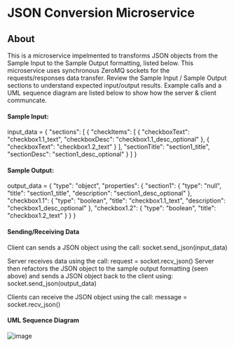 # JSON Conversion Microservice

## About
This is a microservice impelmented to transforms JSON objects from the Sample Input to the Sample Output formatting, listed below.
This microservice uses synchronous ZeroMQ sockets for the requests/responses data transfer. Review the Sample Input / Sample Output sections to understand expected input/output results. Example calls and a UML sequence diagram are listed below to show how the server & client communcate.

#### Sample Input:
input_data = 
{
  "sections": [
    {
      "checkItems": [
        {
          "checkboxText": "checkbox1.1_text",
          "checkboxDesc": "checkbox1.1_desc_optional"
        },
        {
          "checkboxText": "checkbox1.2_text"
        }
      ],
      "sectionTitle": "section1_title",
      "sectionDesc": "section1_desc_optional"
    }
  ]
}

#### Sample Output:
output_data =
{
  "type": "object",
  "properties": {
    "section1": {
      "type": "null",
      "title": "section1_title",
      "description": "section1_desc_optional"
    },
    "checkbox1.1": {
      "type": "boolean",
      "title": "checkbox1.1_text",
      "description": "checkbox1_desc_optional"
    },
    "checkbox1.2": {
      "type": "boolean",
      "title": "checkbox1.2_text"
    }
  }
}

#### Sending/Receiving Data
Client can sends a JSON object using the call:
    socket.send_json(input_data)
    
Server receives data using the call:
    request = socket.recv_json()
Server then refactors the JSON object to the sample output formatting (seen above) and sends a JSON object back to the client using:
    socket.send_json(output_data)
    
Clients can receive the JSON object using the call:
    message = socket.recv_json()
    
#### UML Sequence Diagram
 ![image](https://user-images.githubusercontent.com/67238817/236879142-eff1467e-1a6b-4973-b374-b0c5f4f7bb29.png)


